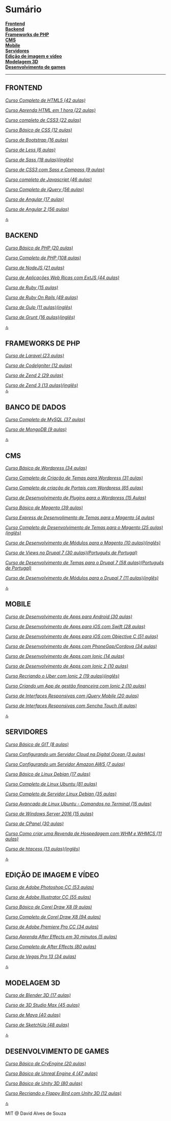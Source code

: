 # Sumário

**[Frontend](#frontend)**  
**[Backend](#backend)**  
**[Frameworks de PHP](#frameworks-de-php)**  
**[CMS](#cms)**  
**[Mobile](#mobile)**  
**[Servidores](#servidores)**  
**[Edição de imagem e vídeo](#ediÇÃo-de-imagem-e-vÍdeo)**  
**[Modelagem 3D](#modelagem-3d)**  
**[Desenvolvimento de games](#desenvolvimento-de-games)**  

---

## FRONTEND 

*[Curso Completo de HTML5 (42 aulas)](https://goo.gl/SD4p4g)*  

*[Curso Aprenda HTML em 1 hora (22 aulas)](https://goo.gl/1kfBCZ)*  

*[Curso completo de CSS3 (22 aulas)](https://goo.gl/ebjzVG)*  

*[Curso Básico de CSS (12 aulas)](https://goo.gl/s98HNb)*  

*[Curso de Bootstrap (16 aulas)](https://goo.gl/xFDOxT)*  

*[Curso de Less (6 aulas)](https://goo.gl/Y5UkLQ)*  

*[Curso de Sass (18 aulas)(inglês)](https://goo.gl/DzRv1e)*  

*[Curso de CSS3 com Sass e Compass (9 aulas)](https://goo.gl/bAO0hE)*  

*[Curso completo de Javascript (46 aulas)](https://goo.gl/zfjfkQ)*  

*[Curso Completo de jQuery (56 aulas)](https://goo.gl/tHdIZ7)*  

*[Curso de Angular (17 aulas)](https://goo.gl/6rT9ZC)*  

*[Curso de Angular 2 (56 aulas)](https://goo.gl/mxPqRt)*  

[:top:](#sum%C3%A1rio%0D%0A)

## BACKEND  

*[Curso Básico de PHP (20 aulas)](https://goo.gl/wLra9o)*  

*[Curso Completo de PHP (108 aulas)](https://goo.gl/1th6ok)*  

*[Curso de NodeJS (21 aulas)](https://goo.gl/6kGFk6)*  

*[Curso de Aplicações Web Ricas com ExtJS (44 aulas)](https://goo.gl/tMZDvv)*  

*[Curso de Ruby (15 aulas)](https://goo.gl/LcHcn4)*  

*[Curso de Ruby On Rails (49 aulas)](https://goo.gl/4oXEAP)*  

*[Curso de Gulp (11 aulas)(inglês)](https://goo.gl/dgs7On)*  

*[Curso de Grunt (16 aulas)(inglês)](https://goo.gl/8KZskT)*  

[:top:](#sum%C3%A1rio%0D%0A)

## FRAMEWORKS DE PHP 

*[Curso de Laravel (23 aulas)](https://goo.gl/C8RaxI)*  

*[Curso de CodeIgniter (12 aulas)](https://goo.gl/A39ge0)*  

*[Curso de Zend 2 (29 aulas)](https://goo.gl/nDkesr)*  

*[Curso de Zend 3 (13 aulas)(inglês)](https://goo.gl/N1PBQV)*  
[:top:](#sum%C3%A1rio%0D%0A)

## BANCO DE DADOS  

*[Curso Completo de MySQL (37 aulas)](https://goo.gl/wom29p)*  

*[Curso de MongoDB (9 aulas)](https://goo.gl/xc1LAo)*  

[:top:](#sum%C3%A1rio%0D%0A)

## CMS 

*[Curso Básico de Wordpress (34 aulas)](https://goo.gl/VTa3aV)*  

*[Curso Completo de Criação de Temas para Wordpress (31 aulas)](https://goo.gl/10vlHM)*  

*[Curso Completo de criação de Portais com Wordpress (65 aulas)](https://goo.gl/5ravtU)*  

*[Curso de Desenvolvimento de Plugins para o Wordpress (15 Aulas)](https://goo.gl/ozs8Yf)*  

*[Curso Básico de Magento (39 aulas)](https://goo.gl/bBJnFx)*  

*[Curso Express de Desenvolimento de Temas para o Magento (4 aulas)](https://goo.gl/9CmbJo)*  

*[Curso Completo de Desenvolvimento de Temas para o Magento (25 aulas)(inglês)](https://goo.gl/6XsLRx)*  

*[Curso de Desenvolvimento de Módulos para o Magento (10 aulas)(inglês)](https://goo.gl/mZoxJ3)*  

*[Curso de Views no Drupal 7 (30 aulas)(Português de Portugal)](https://goo.gl/RKZidV)*  

*[Curso de Desenvolvimento de Temas para o Drupal 7 (58 aulas)(Português de Portugal)](https://goo.gl/qn75XT)*  

*[Curso de Desenvolvimento de Módulos para o Drupal 7 (11 aulas)(inglês)](https://goo.gl/99NW2O)*  

[:top:](#sum%C3%A1rio%0D%0A)

## MOBILE 

*[Curso de Desenvolvimento de Apps para Android (30 aulas)](https://goo.gl/btlCUv)*  

*[Curso de Desenvolvimento de Apps para iOS com Swift (28 aulas)](https://goo.gl/RyuNoA)*  

*[Curso de Desenvolvimento de Apps para iOS com Objective C (51 aulas)](https://goo.gl/0bq0kC)*  

*[Curso de Desenvolvimento de Apps com PhoneGap/Cordova (34 aulas)](https://goo.gl/GDXSsX)*  

*[Curso de Desenvolvimento de Apps com Ionic (14 aulas)](https://goo.gl/xQlBmA)*  

*[Curso de Desenvolvimento de Apps com Ionic 2 (10 aulas)](https://goo.gl/i3PVo7)*  

*[Curso Recriando o Uber com Ionic 2 (19 aulas)(inglês)](https://goo.gl/B9KyHL)*  

*[Curso Criando um App de gestão financeira com Ionic 2 (10 aulas)](https://goo.gl/EUzvuY)*  

*[Curso de Interfaces Responsivas com jQuery Mobile (20 aulas)](https://goo.gl/0KCCg2)*  

*[Curso de Interfaces Responsivas com Sencha Touch (6 aulas)](https://goo.gl/JktVlX)*  

[:top:](#sum%C3%A1rio%0D%0A)

## SERVIDORES 

*[Curso Básico de GIT (8 aulas)](https://goo.gl/OSdCBS)*  

*[Curso Configurando um Servidor Cloud na Digital Ocean (3 aulas)](https://goo.gl/8sr22C)*  

*[Curso Configurando um Servidor Amazon AWS (7 aulas)](https://goo.gl/qfnmAJ)*  

*[Curso Básico de Linux Debian (17 aulas)](https://goo.gl/FLfXN9)*  

*[Curso Completo de Linux Ubuntu (81 aulas)](https://goo.gl/rPpgkl)*  

*[Curso Completo de Servidor Linux Debian (35 aulas)](https://goo.gl/sNk7xU)*  
  
*[Curso Avançado de Linux Ubuntu - Comandos no Terminal (15 aulas)](https://goo.gl/KA6S70)*  

*[Curso de Windows Server 2016 (15 aulas)](https://goo.gl/WnnYqX)*  

*[Curso de CPanel (30 aulas)](https://goo.gl/OtTBuc)*  

*[Curso Como criar uma Revenda de Hospedagem com WHM e WHMCS (11 aulas)](https://goo.gl/ntkoYv)*  

*[Curso de htacess (13 aulas)(inglês)](https://goo.gl/ErdcdH)*  

[:top:](#sum%C3%A1rio%0D%0A)

## EDIÇÃO DE IMAGEM E VÍDEO 

*[Curso de Adobe Photoshop CC (53 aulas)](https://goo.gl/sfmOIo)*  

*[Curso de Adobe Illustrator CC (55 aulas)](https://goo.gl/sSVqLT)*  

*[Curso Básico de Corel Draw X8 (9 aulas)](https://goo.gl/HnrLil)*  

*[Curso Completo de Corel Draw X8 (94 aulas)](https://goo.gl/suapyb)*  

*[Curso de Adobe Premiere Pro CC (34 aulas)](https://goo.gl/7nPNJh)*  

*[Curso Aprenda After Effects em 30 minutos (5 aulas)](https://goo.gl/7vV1Ps)*  

*[Curso Completo de After Effects (80 aulas)](https://goo.gl/rPqcEK)*  

*[Curso de Vegas Pro 13 (34 aulas)](https://goo.gl/7LVIV3)*  

[:top:](#sum%C3%A1rio%0D%0A)

## MODELAGEM 3D 

*[Curso de Blender 3D (17 aulas)](https://goo.gl/EvPg7s)*  

*[Curso de 3D Studio Max (45 aulas)](https://goo.gl/WlYziZ)*  

*[Curso de Maya (40 aulas)](https://goo.gl/8uOa4e)*  

*[Curso de SketchUp (48 aulas)](https://goo.gl/ksMwfO)*  

[:top:](#sum%C3%A1rio%0D%0A)

## DESENVOLVIMENTO DE GAMES 

*[Curso Básico de CryEngine (20 aulas)](https://goo.gl/EcxNi8)*  

*[Curso Básico de Unreal Engine 4 (47 aulas)](https://goo.gl/SsmLKl)*  

*[Curso Básico de Unity 3D (80 aulas)](https://goo.gl/n5Vo6W)*  

*[Curso Recriando o Flappy Bird com Unity 3D (12 aulas)](https://goo.gl/1sufMv)*  

[:top:](#sum%C3%A1rio%0D%0A)

MIT @ David Alves de Souza
